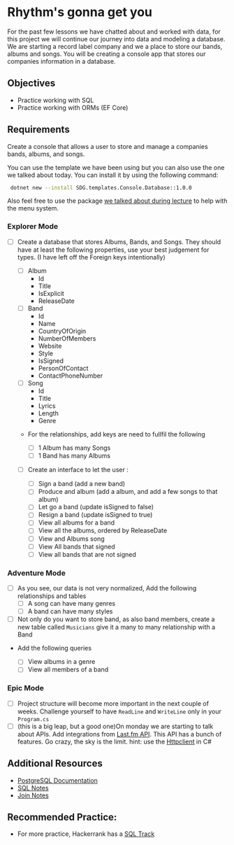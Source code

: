 # Rhythm's gonna get you

For the past few lessons we have chatted about and worked with data, for this project we will continue our journey into data and modeling a database. We are starting a record label company and we a place to store our bands, albums and songs. You will be creating a console app that stores our companies information in a database.

## Objectives

- Practice working with SQL
- Practice working with ORMs (EF Core)

## Requirements

Create a console that allows a user to store and manage a companies bands, albums, and songs.

You can use the template we have been using but you can also use the one we talked about today. You can install it by using the following command:

```sh
 dotnet new --install SDG.templates.Console.Database::1.0.0
```

Also feel free to use the package [we talked about during lecture](https://github.com/lechu445/ConsoleMenu) to help with the menu system.

### Explorer Mode

- [ ] Create a database that stores Albums, Bands, and Songs. They should have at least the following properties, use your best judgement for types. (I have left off the Foreign keys intentionally)

  - [ ] Album
    - Id
    - Title
    - IsExplicit
    - ReleaseDate
  - [ ] Band
    - Id
    - Name
    - CountryOfOrigin
    - NumberOfMembers
    - Website
    - Style
    - IsSigned
    - PersonOfContact
    - ContactPhoneNumber
  - [ ] Song
    - Id
    - Title
    - Lyrics
    - Length
    - Genre
  - For the relationships, add keys are need to fullfil the following

    - [ ] 1 Album has many Songs
    - [ ] 1 Band has many Albums

  - [ ] Create an interface to let the user :

    - [ ] Sign a band (add a new band)
    - [ ] Produce and album (add a album, and add a few songs to that album)
    - [ ] Let go a band (update isSigned to false)
    - [ ] Resign a band (update isSigned to true)
    - [ ] View all albums for a band
    - [ ] View all the albums, ordered by ReleaseDate
    - [ ] View and Albums song
    - [ ] View All bands that signed
    - [ ] View all bands that are not signed

### Adventure Mode

- [ ] As you see, our data is not very normalized, Add the following relationships and tables
  - [ ] A song can have many genres
  - [ ] A band can have many styles
- [ ] Not only do you want to store band, as also band members, create a new table called `Musicians` give it a many to many relationship with a Band
- Add the following queries

  - [ ] View albums in a genre
  - [ ] View all members of a band

### Epic Mode

- [ ] Project structure will become more important in the next couple of weeks. Challenge yourself to have `ReadLine` and `WriteLine` only in your `Program.cs`
- [ ] (this is a big leap, but a good one)On monday we are starting to talk about APIs. Add integrations from [Last.fm API](https://www.last.fm/api). This API has a bunch of features. Go crazy, the sky is the limit. hint: use the [Httpclient](https://docs.microsoft.com/en-us/dotnet/api/system.net.http.httpclient?view=netcore-3.1) in C#

## Additional Resources

- [PostgreSQL Documentation](https://www.postgresql.org/docs/)
- [SQL Notes](https://suncoast.io/handbook/curriculum/back-end/full-stack-i/lecture/sql/intro-to-sql/)
- [Join Notes](https://suncoast.io/handbook/curriculum/back-end/full-stack-i/lecture/sql/intro-to-joins/)

## Recommended Practice:

- For more practice, Hackerrank has a [SQL Track](https://www.hackerrank.com/domains/sql)
